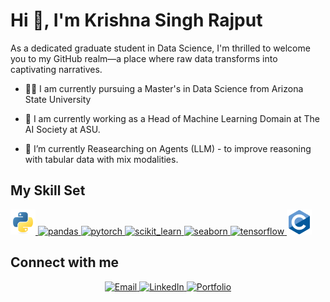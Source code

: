 <h1 align="left">Hi 👋, I'm Krishna Singh Rajput</h1>
As a dedicated graduate student in Data Science, I'm thrilled to welcome you to my GitHub realm—a place where raw data transforms into captivating narratives.

- 🧑‍🎓 I am currently pursuing a Master's in Data Science from Arizona State University
  

- 🔭 I am currently working as a Head of Machine Learning Domain at The AI Society at ASU.
  

- 🌱 I’m currently Reasearching on Agents (LLM) - to improve reasoning with tabular data with mix modalities.

  

## My Skill Set  
<p align="left"> 

<a href="https://www.python.org" target="_blank" rel="noreferrer"> <img src="https://raw.githubusercontent.com/devicons/devicon/master/icons/python/python-original.svg" alt="python" width="40" height="40"/> </a>
<a href="https://pandas.pydata.org/" target="_blank" rel="noreferrer"> <img src=https://pandas.pydata.org/static/img/pandas_secondary.svg alt="pandas" width="40" height="40"/> </a>
<a href="https://pytorch.org/" target="_blank" rel="noreferrer"> <img src="https://www.vectorlogo.zone/logos/pytorch/pytorch-icon.svg" alt="pytorch" width="40" height="40"/> </a>
<a href="https://scikit-learn.org/" target="_blank" rel="noreferrer"> <img src="https://upload.wikimedia.org/wikipedia/commons/0/05/Scikit_learn_logo_small.svg" alt="scikit_learn" width="40" height="40"/> </a>
<a href="https://seaborn.pydata.org/" target="_blank" rel="noreferrer"> <img src="https://seaborn.pydata.org/_images/logo-mark-lightbg.svg" alt="seaborn" width="40" height="40"/> </a> <a href="https://www.tensorflow.org" target="_blank" rel="noreferrer"> <img src="https://www.vectorlogo.zone/logos/tensorflow/tensorflow-icon.svg" alt="tensorflow" width="40" height="40"/> </a> 
<a href="https://www.cprogramming.com/" target="_blank" rel="noreferrer"> <img src="https://raw.githubusercontent.com/devicons/devicon/master/icons/c/c-original.svg" alt="c" width="40" height="40"/> </a> </p>


## Connect with me  
<div align="center">
  <a href="mailto:KrishnaS.R@outlook.com" target="_blank">
    <img src="https://img.shields.io/badge/email-%23D44638.svg?&style=for-the-badge&logo=gmail&logoColor=white" alt="Email" style="margin-bottom: 5px;" />
  </a>
  <a href="https://linkedin.com/in/rajput-krishna" target="_blank">
    <img src="https://img.shields.io/badge/linkedin-%230077B5.svg?&style=for-the-badge&logo=linkedin&logoColor=white" alt="LinkedIn" style="margin-bottom: 5px;" />
  </a>
  <a href="https://krish-oo7.github.io/portfolio.io/" target="_blank">
    <img src="https://img.shields.io/badge/Portfolio-%2324292E.svg?&style=for-the-badge&logo=google-chrome&logoColor=white" alt="Portfolio" style="margin-bottom: 5px;" />
  </a>  
</div>
